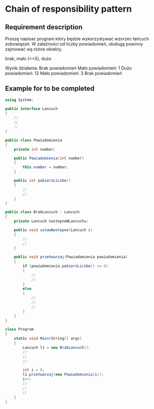 # Chain of responsibility pattern

## Requirement description

Proszę napisać program który będzie wykorzystywać wzorzec łańcuch zobowiązań. W zależności od liczby powiadomień, obsługą powinny zajmować się różne obiekty.

brak, mało (<=5), dużo

Wynik działania:
Brak powiadomień
Mało powiadomień: 1
Dużo powiadomień: 12
Mało powiadomień: 3
Brak powiadomień

## Example for to be completed

```csharp
using System;

public interface Lancuch
{
    //
    //
    //
}

public class Powiadomienia
{
    private int number;

    public Powiadomienia(int number)
    {
        this.number = number;
    }

    public int pobierzLiczbe()
    {
        //
        //
    }
}

public class BrakLancuch : Lancuch
{
    private Lancuch nastepneWLancuchu;

    public void ustawNastepne(Lancuch c)
    {
        //
        //
    }

    public void przetwarzaj(Powiadomienia powiadomienia)
    {
        if (powiadomienia.pobierzLiczbe() <= 0)
        {
            //
            //
        }
        else
        {
            //
            //
            //
        }
    }
}

class Program
{
    static void Main(String[] args)
    {
        Lancuch l1 = new BrakLancuch();
        //
        //
        //

        int i = 0;
        l1.przetwarzaj(new Powiadomienia(i));
        i++;
        //
        //
        //
    }
}
```
